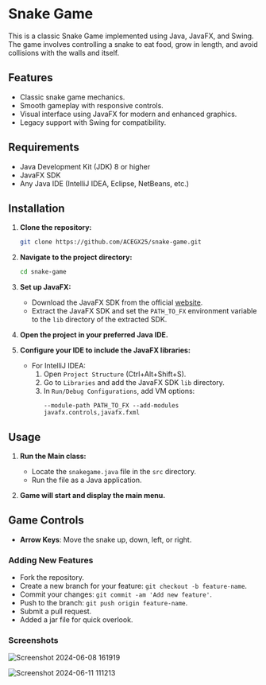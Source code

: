 # Snake Game

This is a classic Snake Game implemented using Java, JavaFX, and Swing. The game involves controlling a snake to eat food, grow in length, and avoid collisions with the walls and itself.


## Features
- Classic snake game mechanics.
- Smooth gameplay with responsive controls.
- Visual interface using JavaFX for modern and enhanced graphics.
- Legacy support with Swing for compatibility.

## Requirements
- Java Development Kit (JDK) 8 or higher
- JavaFX SDK
- Any Java IDE (IntelliJ IDEA, Eclipse, NetBeans, etc.)

## Installation
1. **Clone the repository:**
    ```sh
    git clone https://github.com/ACEGX25/snake-game.git
    ```
2. **Navigate to the project directory:**
    ```sh
    cd snake-game
    ```
3. **Set up JavaFX:**
    - Download the JavaFX SDK from the official [website](https://openjfx.io/).
    - Extract the JavaFX SDK and set the `PATH_TO_FX` environment variable to the `lib` directory of the extracted SDK.

4. **Open the project in your preferred Java IDE.**
5. **Configure your IDE to include the JavaFX libraries:**
    - For IntelliJ IDEA: 
        1. Open `Project Structure` (Ctrl+Alt+Shift+S).
        2. Go to `Libraries` and add the JavaFX SDK `lib` directory.
        3. In `Run/Debug Configurations`, add VM options:
            ```
            --module-path PATH_TO_FX --add-modules javafx.controls,javafx.fxml
            ```

## Usage
1. **Run the Main class:**
    - Locate the `snakegame.java` file in the `src` directory.
    - Run the file as a Java application.

2. **Game will start and display the main menu.**

## Game Controls
- **Arrow Keys**: Move the snake up, down, left, or right.
  
### Adding New Features
- Fork the repository.
- Create a new branch for your feature: `git checkout -b feature-name`.
- Commit your changes: `git commit -am 'Add new feature'`.
- Push to the branch: `git push origin feature-name`.
- Submit a pull request.
- Added a jar file for quick overlook.

### Screenshots
![Screenshot 2024-06-08 161919](https://github.com/ACEGX25/snake-game/assets/143728245/010aebed-18ea-4272-9893-ca51738486a5)


![Screenshot 2024-06-11 111213](https://github.com/ACEGX25/snake-game/assets/143728245/c0b7a5b6-9c86-4292-bbfa-0879e1a9d7b9)

